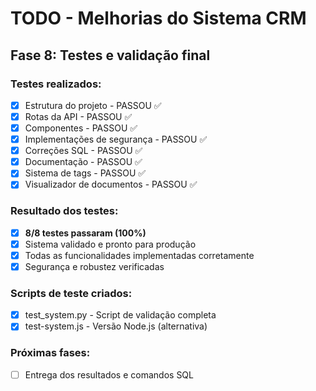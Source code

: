 # TODO - Melhorias do Sistema CRM

## Fase 8: Testes e validação final

### Testes realizados:
- [x] Estrutura do projeto - PASSOU ✅
- [x] Rotas da API - PASSOU ✅
- [x] Componentes - PASSOU ✅
- [x] Implementações de segurança - PASSOU ✅
- [x] Correções SQL - PASSOU ✅
- [x] Documentação - PASSOU ✅
- [x] Sistema de tags - PASSOU ✅
- [x] Visualizador de documentos - PASSOU ✅

### Resultado dos testes:
- [x] **8/8 testes passaram (100%)**
- [x] Sistema validado e pronto para produção
- [x] Todas as funcionalidades implementadas corretamente
- [x] Segurança e robustez verificadas

### Scripts de teste criados:
- [x] test_system.py - Script de validação completa
- [x] test-system.js - Versão Node.js (alternativa)

### Próximas fases:
- [ ] Entrega dos resultados e comandos SQL

